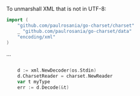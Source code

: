 To unmarshall XML that is not in UTF-8:

```go
import (
	"github.com/paulrosania/go-charset/charset"
	_ "github.com/paulrosania/go-charset/data"
	"encoding/xml"
)
```

...

```go

	d := xml.NewDecoder(os.Stdin)
	d.CharsetReader = charset.NewReader
	var t myType
	err := d.Decode(&t)
```
